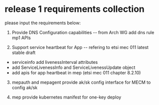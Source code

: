 # release 1 requirements collection

please input the requirements below:


1. Provide DNS Configuration capabilities -- from Arch WG
   add dns rule mp1 APIs

2. Support service heartbeat for App -- refering to etsi mec 011 latest stable draft
- serviceinfo add livenessInterval attributes
- add ServiceLivenessInfo and ServiceLivenessUpdate object
- add apis for app heartbeat in mep (etsi mec 011 chapter 8.2.10) 

3. mepauth and mepagent provide ak/sk config interface for MECM to config ak/sk

4. mep provide kubernetes manifest for one-key deploy




